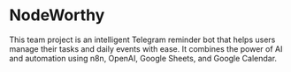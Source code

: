 # NodeWorthy
This team project is an intelligent Telegram reminder bot that helps users manage their tasks and daily events with ease. It combines the power of AI and automation using n8n, OpenAI, Google Sheets, and Google Calendar.
